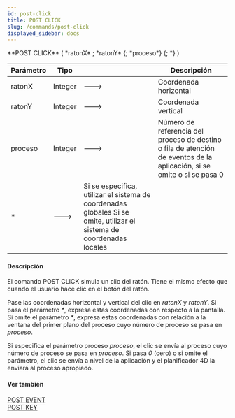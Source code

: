 ```yaml
---
id: post-click
title: POST CLICK
slug: /commands/post-click
displayed_sidebar: docs
---
```


<!--REF #_command_.POST CLICK.Syntax-->**POST CLICK** ( *ratonX* ; *ratonY* {; *proceso*} {; *} )<!-- END REF-->
<!--REF #_command_.POST CLICK.Params-->
| Parámetro | Tipo |  | Descripción |
| --- | --- | --- | --- |
| ratonX | Integer | &#x1F852; | Coordenada horizontal |
| ratonY | Integer | &#x1F852; | Coordenada vertical |
| proceso | Integer | &#x1F852; | Número de referencia del proceso de destino o fila de atención de eventos de la aplicación, si se omite o si se pasa 0 |
| * | &#x1F852; | Si se especifica, utilizar el sistema de coordenadas globales Si se omite, utilizar el sistema de coordenadas locales |

<!-- END REF-->

#### Descripción 

<!--REF #_command_.POST CLICK.Summary-->El comando POST CLICK simula un clic del ratón.<!-- END REF--> Tiene el mismo efecto que cuando el usuario hace clic en el botón del ratón. 

Pase las coordenadas horizontal y vertical del clic en *ratonX* y *ratonY*. Si pasa el parámetro *\**, expresa estas coordenadas con respecto a la pantalla. Si omite el parámetro *\**, expresa estas coordenadas con relación a la ventana del primer plano del proceso cuyo número de proceso se pasa en *proceso*. 

Si especifica el parámetro proceso *proceso*, el clic se envía al proceso cuyo número de proceso se pasa en *proceso*. Si pasa *0* (cero) o si omite el parámetro, el clic se envía a nivel de la aplicación y el planificador 4D la enviará al proceso apropiado.

#### Ver también 

[POST EVENT](post-event.md)  
[POST KEY](post-key.md)  